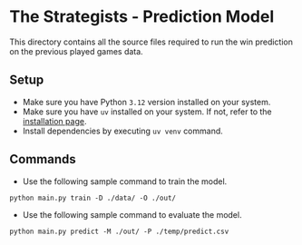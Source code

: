 # The Strategists - Prediction Model
This directory contains all the source files required to run the win prediction on the previous played games data.

## Setup
- Make sure you have Python `3.12` version installed on your system.
- Make sure you have `uv` installed on your system. If not, refer to the [installation page](https://docs.astral.sh/uv/getting-started/installation/).
- Install dependencies by executing `uv venv` command.

## Commands
- Use the following sample command to train the model.

```commandline
python main.py train -D ./data/ -O ./out/
```

- Use the following sample command to evaluate the model.

```commandline
python main.py predict -M ./out/ -P ./temp/predict.csv
```
